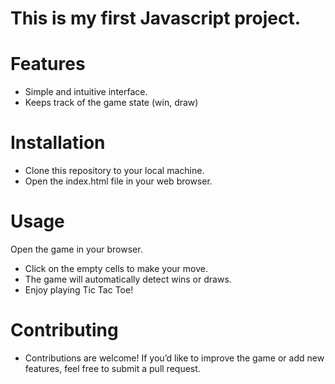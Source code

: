 # This is my first Javascript project.
# Features
- Simple and intuitive interface.
- Keeps track of the game state (win, draw)
# Installation
- Clone this repository to your local machine.
- Open the index.html file in your web browser.
# Usage
Open the game in your browser.
- Click on the empty cells to make your move.
- The game will automatically detect wins or draws.
- Enjoy playing Tic Tac Toe!
# Contributing
- Contributions are welcome! If you’d like to improve the game or add new features, feel free to submit a pull request.